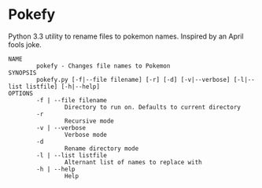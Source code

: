# Pokefy
Python 3.3 utility to rename files to pokemon names. Inspired by an April fools joke.

```
NAME
        pokefy - Changes file names to Pokemon
SYNOPSIS
        pokefy.py [-f|--file filename] [-r] [-d] [-v|--verbose] [-l|--list listfile] [-h|--help]
OPTIONS
        -f | --file filename
                Directory to run on. Defaults to current directory
        -r
                Recursive mode
        -v | --verbose
                Verbose mode
        -d
                Rename directory mode
        -l | --list listfile
                Alternant list of names to replace with
        -h | --help
                Help
```
